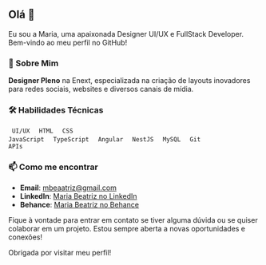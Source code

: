 ## Olá 👋

Eu sou a Maria, uma apaixonada Designer UI/UX e FullStack Developer. Bem-vindo ao meu perfil no GitHub!

### 🌟 Sobre Mim
**Designer Pleno** na Enext, especializada na criação de layouts inovadores para redes sociais, websites e diversos canais de mídia.

### 🛠️ Habilidades Técnicas
<code> UI/UX </code>
<code> HTML </code>
<code> CSS </code>
<code> JavaScript </code>
<code> TypeScript </code>
<code> Angular </code>
<code> NestJS </code>
<code> MySQL </code>
<code> Git </code>
<code> APIs </code>

### 📫 Como me encontrar
- **Email**: [mbeaatriz@gmail.com](mailto:mbeaatriz@gmail.com)
- **LinkedIn**: [Maria Beatriz no LinkedIn](https://www.linkedin.com/in/maria-beatriz-b8731815b)
- **Behance**: [Maria Beatriz no Behance](https://www.behance.net/mariabeatriz6)

Fique à vontade para entrar em contato se tiver alguma dúvida ou se quiser colaborar em um projeto. Estou sempre aberta a novas oportunidades e conexões!

Obrigada por visitar meu perfil!
